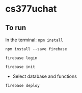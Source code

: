 # cs377uchat

## To run

In the terminal: 
```npm install```

```npm install --save firebase```

```firebase login```

```firebase init```
* Select database and functions

```firebase deploy```
